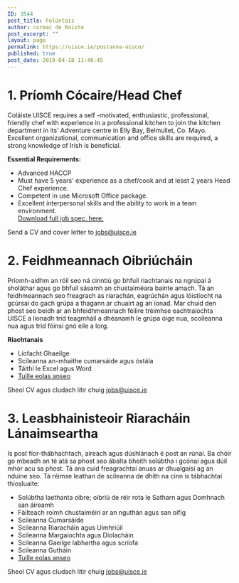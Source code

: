 ```yaml
---
ID: 3544
post_title: Folúntais
author: cormac de Roiste
post_excerpt: ""
layout: page
permalink: https://uisce.ie/postanna-uisce/
published: true
post_date: 2019-04-18 11:40:45
---
```

<h1>1. Príomh Cócaire/Head Chef</h1>
Coláiste UISCE requires a self -motivated, enthusiastic, professional, friendly chef with experience in a professional kitchen to join the kitchen department in its’ Adventure centre in Elly Bay, Belmullet, Co. Mayo. Excellent organizational, communication and office skills are required, a strong knowledge of Irish is beneficial.

<strong>Essential Requirements:</strong>
<ul>
 	<li>Advanced HACCP</li>
 	<li>Must have 5 years' experience as a chef/cook and at least 2 years Head Chef experience.</li>
 	<li>Competent in use Microsoft Office package.</li>
 	<li>Excellent interpersonal skills and the ability to work in a team environment.</li>
 	<li style="list-style-type: none;"><a href="http://uisce.ie/wp-content/uploads/2019/12/Job-Description-kitchen-manager-2019.pdf">Download full job spec. here.</a></li>
</ul>
Send a CV and cover letter to <a href="mailto:jobs@uisce.ie">jobs@uisce.ie</a>
<h1>2. Feidhmeannach Oibriúcháin</h1>
Príomh-aidhm an róil seo ná cinntiú go bhfuil riachtanais na ngrúpaí á sholáthar agus go bhfuil sásamh an chustaiméara bainte amach. Tá an feidhmeannach seo freagrach as riarachán, eagrúchán agus lóistíocht na gcúrsaí do gach grúpa a thagann ar chuairt ag an ionad. Mar chuid den phost seo beidh ar an bhfeidhmeannach féilire tréimhse eachtraíochta UISCE a líonadh tríd teagmháil a dhéanamh le grúpa óige nua, scoileanna nua agus tríd fóinsí gnó eile a lorg.

<strong>Riachtanais</strong>
<ul>
 	<li>Líofacht Ghaeilge</li>
 	<li>Scileanna an-mhaithe cumarsáide agus óstála</li>
 	<li>Táithí le Excel agus Word</li>
 	<li><a href="http://uisce.ie/wp-content/uploads/2019/12/UISCE-Recruitment-Feidhmeannacha_Oibriuchain-2019-converted-1.pdf">Tuille eolas anseo</a></li>
</ul>
Sheol CV agus cludach litir chuig <a href="mailto:jobs@uisce.ie">jobs@uisce.ie</a>
<h1>3. Leasbhainisteoir Riaracháin Lánaimseartha</h1>
Is post fíor-thábhachtach, aireach agus dúshlánach é post an rúnaí. Ba chóir go mbeadh an té atá sa phost seo ábalta bheith solúbtha i gcónaí agus dúil mhór acu sa phost. Tá ana cuid freagrachtaí anuas ar dhualgaisí ag an nduine seo. Tá réimse leathan de scileanna de dhíth na cinn is tábhachtaí thíosluaite:
<ul>
 	<li>Solúbtha laethanta oibre; oibriú de réir rota le Satharn agus Domhnach san áireamh</li>
 	<li>Fáilteach roimh chustaiméirí ar an nguthán agus san oifig</li>
 	<li>Scileanna Cumarsáide</li>
 	<li>Scileanna Riaracháin agus Uimhriúil</li>
 	<li>Scileanna Margaíochta agus Díolacháin</li>
 	<li>Scileanna Gaeilge labhartha agus scríofa</li>
 	<li>Scileanna Gutháin</li>
 	<li><a href="http://uisce.ie/wp-content/uploads/2019/12/Job-Spec-Oifig-Riaracháin-post.pdf">Tuille eolas anseo</a></li>
</ul>
Sheol CV agus cludach litir chuig <a href="mailto:jobs@uisce.ie">jobs@uisce.ie</a>